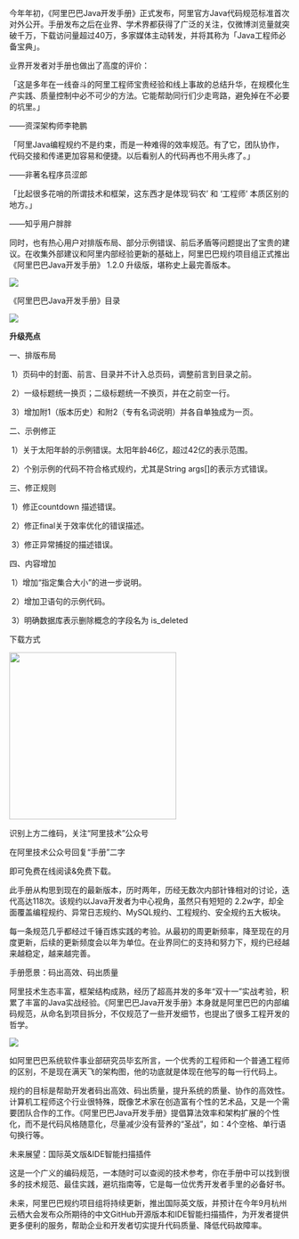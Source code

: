 今年年初，《阿里巴巴Java开发手册》正式发布，阿里官方Java代码规范标准首次对外公开。手册发布之后在业界、学术界都获得了广泛的关注，仅微博浏览量就突破千万，下载访问量超过40万，多家媒体主动转发，并将其称为「Java工程师必备宝典」。

 

业界开发者对手册也做出了高度的评价：

 

「这是多年在一线奋斗的阿里工程师宝贵经验和线上事故的总结升华，在规模化生产实践、质量控制中必不可少的方法。它能帮助同行们少走弯路，避免掉在不必要的坑里。」

——资深架构师李艳鹏

 

「阿里Java编程规约不是约束，而是一种难得的效率规范。有了它，团队协作，代码交接和传递更加容易和便捷。以后看别人的代码再也不用头疼了。」

——非著名程序员涩郎

 

「比起很多花哨的所谓技术和框架，这东西才是体现‘码农’ 和 ‘工程师’ 本质区别的地方。」

——知乎用户胖胖

 

同时，也有热心用户对排版布局、部分示例错误、前后矛盾等问题提出了宝贵的建议。在收集外部建议和阿里内部经验更新的基础上，阿里巴巴规约项目组正式推出《阿里巴巴Java开发手册》 1.2.0 升级版，堪称史上最完善版本。

![](https://image.xiaoxiaofeng.site/blog/2023/05/18/xxf-20230518140128.webp?xxfjava)

《阿里巴巴Java开发手册》目录

![](https://image.xiaoxiaofeng.site/blog/2023/05/18/xxf-20230518140133.webp?xxfjava)

**升级亮点**

 

一、排版布局

​       1）页码中的封面、前言、目录并不计入总页码，调整前言到目录之前。

​       2）一级标题统一换页；二级标题统一不换页，并在之前空一行。

​       3）增加附1（版本历史）和附2（专有名词说明）并各自单独成为一页。

 

二、示例修正

​       1）关于太阳年龄的示例错误。太阳年龄46亿，超过42亿的表示范围。

​       2）个别示例的代码不符合格式规约，尤其是String args[]的表示方式错误。

 

三、修正规则

​       1）修正countdown 描述错误。

​       2）修正final关于效率优化的错误描述。

​       3）修正异常捕捉的描述错误。

 

四、内容增加

​       1）增加“指定集合大小”的进一步说明。

​       2）增加卫语句的示例代码。

​       3）明确数据库表示删除概念的字段名为 is_deleted

 

下载方式

<img src="https://image.xiaoxiaofeng.site/blog/2023/05/18/xxf-20230518140140.webp?xxfjava" width="300" />

识别上方二维码，关注“阿里技术”公众号

在阿里技术公众号回复“手册”二字

即可免费在线阅读&免费下载。

此手册从构思到现在的最新版本，历时两年，历经无数次内部针锋相对的讨论，迭代高达118次。该规约以Java开发者为中心视角，虽然只有短短的 2.2w字，却全面覆盖编程规约、异常日志规约、MySQL规约、工程规约、安全规约五大板块。

 

每一条规范几乎都经过千锤百炼实践的考验。从最初的周更新频率，降至现在的月度更新，后续的更新频度会以年为单位。在业界同仁的支持和努力下，规约已经越来越稳定，越来越完善。

 

手册愿景：码出高效、码出质量

 

阿里技术生态丰富，框架结构成熟，经历了超高并发的多年“双十一”实战考验，积累了丰富的Java实战经验。《阿里巴巴Java开发手册》本身就是阿里巴巴的内部编码规范，从命名到项目拆分，不仅规范了一些开发细节，也提出了很多工程开发的哲学。

![](https://image.xiaoxiaofeng.site/blog/2023/05/18/xxf-20230518140143.webp?xxfjava) 

如阿里巴巴系统软件事业部研究员毕玄所言，一个优秀的工程师和一个普通工程师的区别，不是现在满天飞的架构图，他的功底就是体现在他写的每一行代码上。

 

规约的目标是帮助开发者码出高效、码出质量，提升系统的质量、协作的高效性。计算机工程师这个行业很特殊，既像艺术家在创造富有个性的艺术品，又是一个需要团队合作的工作。《阿里巴巴Java开发手册》提倡算法效率和架构扩展的个性化，而不是代码风格随意化，尽量减少没有营养的“圣战”，如：4个空格、单行语句换行等。

 

未来展望：国际英文版&IDE智能扫描插件

 

这是一个广义的编码规范，一本随时可以查阅的技术参考，你在手册中可以找到很多的技术规范、最佳实践，避坑指南等，它是每一位优秀开发者手里的必备好书。

 

未来，阿里巴巴规约项目组将持续更新，推出国际英文版，并预计在今年9月杭州云栖大会发布众所期待的中文GitHub开源版本和IDE智能扫描插件，为开发者提供更多便利的服务，帮助企业和开发者切实提升代码质量、降低代码故障率。
